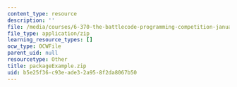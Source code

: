 ```yaml
---
content_type: resource
description: ''
file: /media/courses/6-370-the-battlecode-programming-competition-january-iap-2013/b5e25f36c93eade32a958f2da8067b50_packageExample.zip
file_type: application/zip
learning_resource_types: []
ocw_type: OCWFile
parent_uid: null
resourcetype: Other
title: packageExample.zip
uid: b5e25f36-c93e-ade3-2a95-8f2da8067b50
---
```

